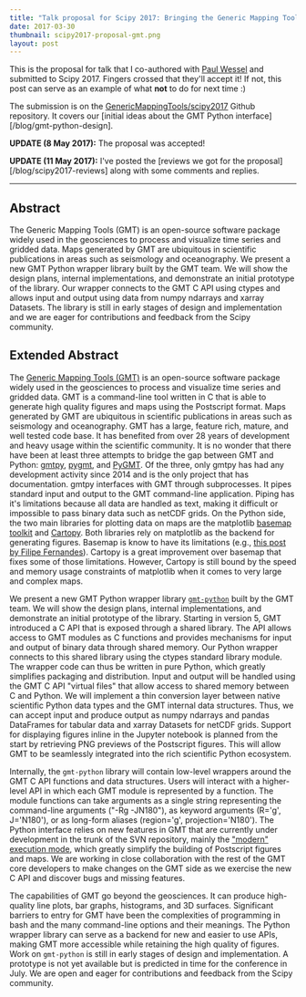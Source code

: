 ```yaml
---
title: "Talk proposal for Scipy 2017: Bringing the Generic Mapping Tools to Python"
date: 2017-03-30
thumbnail: scipy2017-proposal-gmt.png
layout: post
---
```


This is the proposal for talk that I co-authored with
[Paul Wessel](http://www.soest.hawaii.edu/wessel/)
and submitted to Scipy 2017.
Fingers crossed that they'll accept it!
If not, this post can serve as an example of what **not** to do for next time
:)

The submission is on the
[GenericMappingTools/scipy2017](https://github.com/GenericMappingTools/scipy2017)
Github repository.
It covers our [initial ideas about the GMT Python
interface][/blog/gmt-python-design].

**UPDATE (8 May 2017):** The proposal was accepted!

**UPDATE (11 May 2017):** I've posted the [reviews we got for the
proposal][/blog/scipy2017-reviews] along with some comments and replies.

---

## Abstract

The Generic Mapping Tools (GMT) is an open-source software package widely used
in the geosciences to process and visualize time series and gridded data.
Maps generated by GMT are ubiquitous in scientific publications in areas such
as seismology and oceanography.
We present a new GMT Python wrapper library built by the GMT team.
We will show the design plans, internal implementations, and demonstrate an
initial prototype of the library.
Our wrapper connects to the GMT C API using ctypes and allows input and
output using data from numpy ndarrays and xarray Datasets.
The library is still in early stages of design and implementation and
we are eager for contributions and feedback from the Scipy community.


## Extended Abstract

The [Generic Mapping Tools (GMT)](http://gmt.soest.hawaii.edu/) is an
open-source software package widely used in the geosciences to process and
visualize time series and gridded data.
GMT is a command-line tool written in C that is able to generate high quality
figures and maps using the Postscript format.
Maps generated by GMT are ubiquitous in scientific publications in areas such
as seismology and oceanography.
GMT has a large, feature rich, mature, and well tested code base.
It has benefited from over 28 years of development and heavy usage within the
scientific community.
It is no wonder that there have been at least three attempts to bridge the gap
between GMT and Python:
[gmtpy](https://github.com/emolch/gmtpy),
[pygmt](https://github.com/ian-r-rose/pygmt),
and [PyGMT](https://github.com/glimmer-cism/PyGMT).
Of the three, only gmtpy has had any development activity since 2014 and is the
only project that has documentation.
gmtpy interfaces with GMT through subprocesses.
It pipes standard input and output to the GMT command-line application.
Piping has it's limitations because all data are handled as text, making it
difficult or impossible to pass binary data such as netCDF grids.
On the Python side, the two main libraries for plotting data on maps are the
matplotlib [basemap toolkit](http://matplotlib.org/basemap) and
[Cartopy](http://scitools.org.uk/cartopy).
Both libraries rely on matplotlib as the backend for generating figures.
Basemap is know to have its limitations (e.g.,
[this post by Filipe Fernandes](https://ocefpaf.github.io/python4oceanographers/blog/2013/09/23/cartopy)).
Cartopy is a great improvement over basemap that fixes some of those
limitations.
However, Cartopy is still bound by the speed and memory usage constraints of
matplotlib when it comes to very large and complex maps.

We present a new GMT Python wrapper library
[`gmt-python`](https://github.com/GenericMappingTools/gmt-python) built by the
GMT team.
We will show the design plans, internal implementations, and demonstrate an
initial prototype of the library.
Starting in version 5, GMT introduced a C API that is exposed through a shared
library.
The API allows access to GMT modules as C functions and provides mechanisms
for input and output of binary data through shared memory.
Our Python wrapper connects to this shared library using the ctypes standard
library module.
The wrapper code can thus be written in pure Python, which greatly simplifies
packaging and distribution.
Input and output will be handled using the GMT C API "virtual files" that allow
access to shared memory between C and Python.
We will implement a thin conversion layer between native scientific Python data
types and the GMT internal data structures.
Thus, we can accept input and produce output as numpy ndarrays and pandas
DataFrames for tabular data and xarray Datasets for netCDF grids.
Support for displaying figures inline in the Jupyter notebook is planned from
the start by retrieving PNG previews of the Postscript figures.
This will allow GMT to be seamlessly integrated into the rich scientific Python
ecosystem.

Internally, the `gmt-python` library will contain low-level wrappers around the
GMT C API functions and data structures.
Users will interact with a higher-level API in which each GMT module is
represented by a function.
The module functions can take arguments as a single string representing the
command-line arguments ("-Rg -JN180"), as keyword arguments (R='g',
J='N180'), or as long-form aliases (region='g', projection='N180').
The Python interface relies on new features in GMT that are currently under
development in the trunk of the SVN repository, mainly the
["modern" execution mode](http://gmt.soest.hawaii.edu/projects/gmt/wiki/Modernization),
which greatly simplify the building of Postscript figures and maps.
We are working in close collaboration with the rest of the GMT core developers
to make changes on the GMT side as we exercise the new C API and discover bugs
and missing features.

The capabilities of GMT go beyond the geosciences.
It can produce high-quality line plots, bar graphs, histograms, and 3D
surfaces.
Significant barriers to entry for GMT have been the complexities of programming
in bash and the many command-line options and their meanings.
The Python wrapper library can serve as a backend for new and easier to use
APIs, making GMT more accessible while retaining the high quality of figures.
Work on `gmt-python` is still in early stages of design and implementation.
A prototype is not yet available but is predicted in time for the conference in
July.
We are open and eager for contributions and feedback from the Scipy community.
